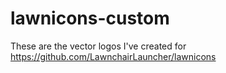 # lawnicons-custom
 
These are the vector logos I've created for https://github.com/LawnchairLauncher/lawnicons